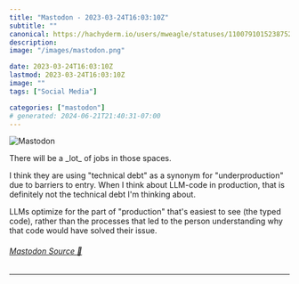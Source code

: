 ```yaml
---
title: "Mastodon - 2023-03-24T16:03:10Z"
subtitle: ""
canonical: https://hachyderm.io/users/mweagle/statuses/110079101523875208
description:
image: "/images/mastodon.png"

date: 2023-03-24T16:03:10Z
lastmod: 2023-03-24T16:03:10Z
image: ""
tags: ["Social Media"]

categories: ["mastodon"]
# generated: 2024-06-21T21:40:31-07:00
---
```

![Mastodon](/images/mastodon.png)

<p>There will be a _lot_ of jobs in those spaces. </p><p>I think they are using &quot;technical debt&quot; as a synonym for &quot;underproduction&quot; due to barriers to entry. When I think about LLM-code in production, that is definitely not the technical debt I&#39;m thinking about.  </p><p>LLMs optimize for the part of &quot;production&quot; that&#39;s easiest to see (the typed code), rather than the processes that led to the person understanding why that code would have solved their issue.</p>


###### [Mastodon Source 🐘](https://hachyderm.io/@mweagle/110079101523875208)

___

